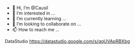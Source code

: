 - 👋 Hi, I’m @Causil
- 👀 I’m interested in ...
- 🌱 I’m currently learning ...
- 💞️ I’m looking to collaborate on ...
- 📫 How to reach me ...

DataStudio
https://datastudio.google.com/s/qqUVApRBXbg

<!---
Causil/Causil is a ✨ special ✨ repository because its `README.md` (this file) appears on your GitHub profile.
You can click the Preview link to take a look at your changes.
--->
